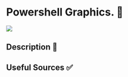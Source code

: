 # Powershell Graphics. 🎦
![](https://img.shields.io/badge/GRAPHICS-_Made_By_Jh1sc-purple?style=for-the-badge)


## Description 📶



## Useful Sources ✅

